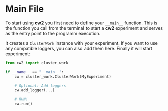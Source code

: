 # Main File

To start using **cw2** you first need to define your `__main__` function.
This is the function you call from the terminal to start a **cw2** experiment and serves as the entry point to the programm execution.

It creates a `ClusterWork` instance with your experiment. If you want to use any compatible loggers, you can also add them here. Finally it will start experiment:

```Python
from cw2 import cluster_work

if __name__ == "__main__":
    cw = cluster_work.ClusterWork(MyExperiment)

    # Optional: Add loggers 
    cw.add_logger(...)

    # RUN!
    cw.run()
```